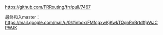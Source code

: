 https://github.com/FRRouting/frr/pull/7497

最终和入master：https://mail.google.com/mail/u/0/#inbox/FMfcgxwKjKwkTQgnRnBrtdffgWJCPWJK